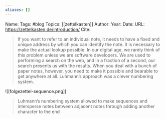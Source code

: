 ```yaml
---
aliases: []
---
```

Name: 
Tags: #blog
Topics: [[zettelkasten]]
Author: 
Year: 
Date:
URL: https://zettelkasten.de/introduction/
Cite: 

>If you want to refer to an individual note, it needs to have a fixed and unique address by which you can identify the note. It is necessary to make the actual lookup possible. In our digital age, we rarely think of this problem unless we are software developers. We are used to performing a search on the web, and in a fraction of a second, our search presents us with the results. When you deal with a bunch of paper notes, however, you need to make it possible and bearable to get anywhere at all. Luhmann’s approach was a clever numbering system.


![[folgezettel-sequence.png]]
> Luhmann’s numbering system allowed to make sequences and intersperse notes between adjacent notes through adding another character to the end